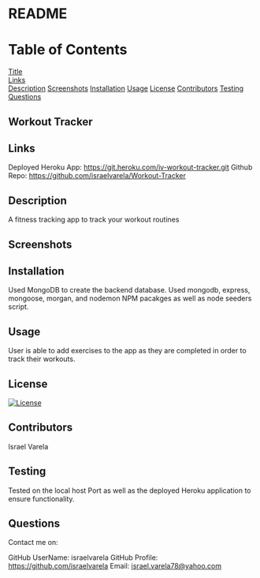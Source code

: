 # README

# Table of Contents
    
[Title](#Title)  
[Links](#Links)  
[Description](#Description)
[Screenshots](#Screenshots)
[Installation](#Installation)
[Usage](#Usage)
[License](#License)
[Contributors](#Contributors)
[Testing](#Testing)
[Questions](#Questions)

## Workout Tracker <a name="Title"></a>

## Links

Deployed Heroku App: https://git.heroku.com/iv-workout-tracker.git
Github Repo: https://github.com/israelvarela/Workout-Tracker

## Description 

A fitness tracking app to track your workout routines

## Screenshots

## Installation

  Used MongoDB to create the backend database. Used mongodb, express, mongoose, morgan, and nodemon NPM pacakges as well as node seeders script.

## Usage

  User is able to add exercises to the app as they are completed in order to track their workouts.

## License

  [![License](https://img.shields.io/badge/License-Apache%202.0-blue.svg)](https://opensource.org/licenses/Apache-2.0)

## Contributors

  Israel Varela

## Testing

  Tested on the local host Port as well as the deployed Heroku application to ensure functionality.

## Questions

  Contact me on: 

  GitHub UserName: israelvarela
  GitHub Profile: https://github.com/israelvarela
  Email: israel.varela78@yahoo.com